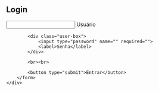 <!DOCTYPE html>
<head>
    <meta charset="UTF-8">
    <title>Login</title>
    <link rel="stylesheet" type="text/css" href="style.css">
</head>

<body>
    <div class="login-content">
        <h2>Login</h2>
        <form>
            <div class="user-box">
                <input type="text" name="" required="">
                <label>Usuário</label>
            </div>

            <div class="user-box">
                <input type="password" name="" required="">
                <label>Senha</label>
            </div>

            <br><br>

            <button type="submit">Entrar</button>
        </form>
    </div>
</body>
